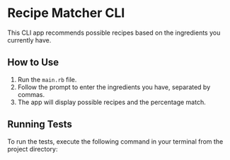# Recipe Matcher CLI

This CLI app recommends possible recipes based on the ingredients you currently have.

## How to Use

1. Run the `main.rb` file.
2. Follow the prompt to enter the ingredients you have, separated by commas.
3. The app will display possible recipes and the percentage match.

## Running Tests

To run the tests, execute the following command in your terminal from the project directory:

